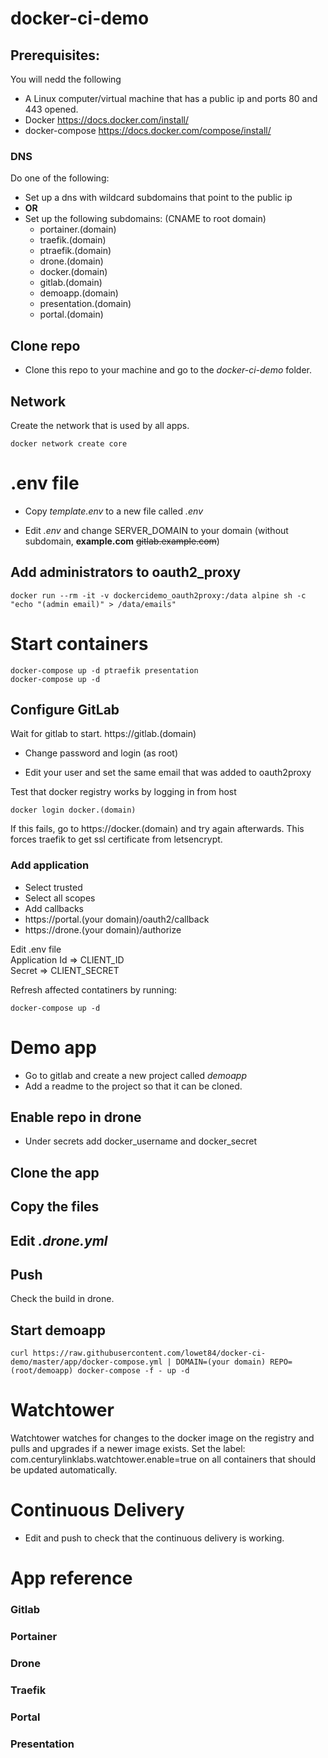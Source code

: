 # docker-ci-demo

## Prerequisites:
You will nedd the following
* A Linux computer/virtual machine that has a public ip and ports 80 and 443 opened.
* Docker https://docs.docker.com/install/
* docker-compose https://docs.docker.com/compose/install/

### DNS
Do one of the following:
* Set up a dns with wildcard subdomains that point to the public ip
* **OR**
* Set up the following subdomains: (CNAME to root domain)
    * portainer.(domain)
    * traefik.(domain)
    * ptraefik.(domain)
    * drone.(domain)
    * docker.(domain)
    * gitlab.(domain)
    * demoapp.(domain)
    * presentation.(domain)
    * portal.(domain)

## Clone repo
* Clone this repo to your machine and go to the *docker-ci-demo* folder.

## Network
Create the network that is used by all apps.
```
docker network create core
```

# .env file
* Copy *template.env* to a new file called *.env*

* Edit *.env* and change SERVER_DOMAIN to your domain (without subdomain, **example.com** ~~gitlab.example.com~~)

## Add administrators to oauth2_proxy
```
docker run --rm -it -v dockercidemo_oauth2proxy:/data alpine sh -c "echo "(admin email)" > /data/emails"
```

# Start containers
```
docker-compose up -d ptraefik presentation
docker-compose up -d
```

## Configure GitLab
Wait for gitlab to start. https://gitlab.(domain)  

* Change password and login (as root)

* Edit your user and set the same email that was added to oauth2proxy

Test that docker registry works by logging in from host
```
docker login docker.(domain)
```
If this fails, go to https://docker.(domain) and try again afterwards. This forces traefik to get ssl certificate from letsencrypt.

### Add application
* Select trusted
* Select all scopes
* Add callbacks
* https://portal.(your domain)/oauth2/callback
* https://drone.(your domain)/authorize

Edit .env file  
Application Id => CLIENT_ID  
Secret => CLIENT_SECRET  

Refresh affected contatiners by running:
```
docker-compose up -d
```

# Demo app
* Go to gitlab and create a new project called *demoapp*  
* Add a readme to the project so that it can be cloned.  

## Enable repo in drone
* Under secrets add docker_username and docker_secret  

## Clone the app

## Copy the files

## Edit *.drone.yml*

## Push

Check the build in drone.

## Start demoapp
```
curl https://raw.githubusercontent.com/lowet84/docker-ci-demo/master/app/docker-compose.yml | DOMAIN=(your domain) REPO=(root/demoapp) docker-compose -f - up -d
```

# Watchtower
Watchtower watches for changes to the docker image on the registry and pulls and upgrades if a newer image exists.
Set the label: com.centurylinklabs.watchtower.enable=true on all containers that should be updated automatically.

# Continuous Delivery
* Edit and push to check that the continuous delivery is working.

# App reference
### Gitlab
### Portainer
### Drone
### Traefik
### Portal
### Presentation
